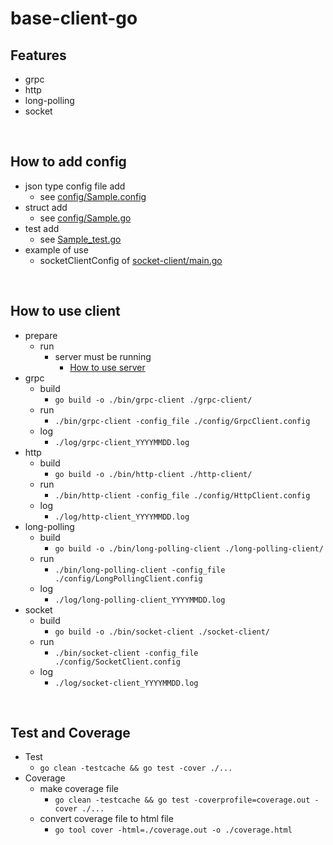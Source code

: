 # base-client-go

## Features
 - grpc
 - http
 - long-polling
 - socket

<br/>

## How to add config
 - json type config file add
   - see [config/Sample.config](https://github.com/heaven-chp/base-client-go/blob/main/config/Sample.config)
 - struct add
   - see [config/Sample.go](https://github.com/heaven-chp/base-client-go/blob/main/config/Sample.go)
 - test add
   - see [Sample_test.go](https://github.com/heaven-chp/base-client-go/blob/main/config/Sample_test.go)
 - example of use
   - socketClientConfig of [socket-client/main.go](https://github.com/heaven-chp/base-client-go/blob/main/socket-client/main.go)

<br/>

## How to use client
 - prepare
   - run
     - server must be running
       - [How to use server](https://github.com/heaven-chp/base-server-go#how-to-use-server)
 - grpc
   - build
     - `go build -o ./bin/grpc-client ./grpc-client/`
   - run
     - `./bin/grpc-client -config_file ./config/GrpcClient.config`
   - log
     - `./log/grpc-client_YYYYMMDD.log`
 - http
   - build
     - `go build -o ./bin/http-client ./http-client/`
   - run
     - `./bin/http-client -config_file ./config/HttpClient.config`
   - log
     - `./log/http-client_YYYYMMDD.log`
 - long-polling
   - build
     - `go build -o ./bin/long-polling-client ./long-polling-client/`
   - run
     - `./bin/long-polling-client -config_file ./config/LongPollingClient.config`
   - log
     - `./log/long-polling-client_YYYYMMDD.log`
 - socket
   - build
     - `go build -o ./bin/socket-client ./socket-client/`
   - run
     - `./bin/socket-client -config_file ./config/SocketClient.config`
   - log
     - `./log/socket-client_YYYYMMDD.log`

<br/>

## Test and Coverage
 - Test
   - `go clean -testcache && go test -cover ./...`
 - Coverage
   - make coverage file
     - `go clean -testcache && go test -coverprofile=coverage.out -cover ./...`
   - convert coverage file to html file
     - `go tool cover -html=./coverage.out -o ./coverage.html`
